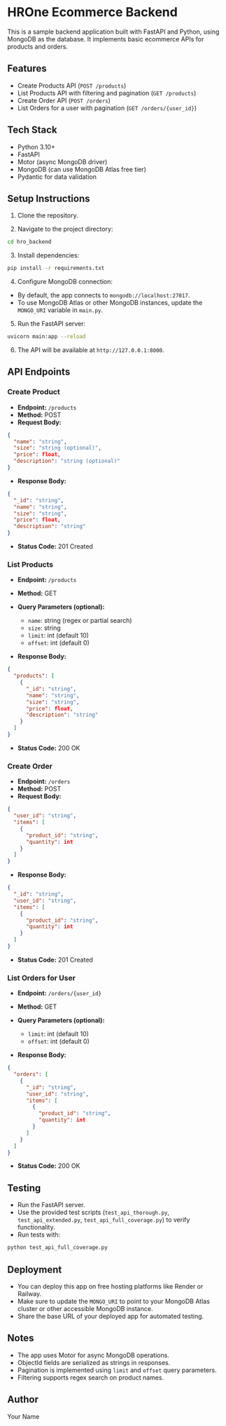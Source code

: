 # HROne Ecommerce Backend

This is a sample backend application built with FastAPI and Python, using MongoDB as the database. It implements basic ecommerce APIs for products and orders.

## Features

- Create Products API (`POST /products`)
- List Products API with filtering and pagination (`GET /products`)
- Create Order API (`POST /orders`)
- List Orders for a user with pagination (`GET /orders/{user_id}`)

## Tech Stack

- Python 3.10+
- FastAPI
- Motor (async MongoDB driver)
- MongoDB (can use MongoDB Atlas free tier)
- Pydantic for data validation

## Setup Instructions

1. Clone the repository.

2. Navigate to the project directory:

```bash
cd hro_backend
```

3. Install dependencies:

```bash
pip install -r requirements.txt
```

4. Configure MongoDB connection:

- By default, the app connects to `mongodb://localhost:27017`.
- To use MongoDB Atlas or other MongoDB instances, update the `MONGO_URI` variable in `main.py`.

5. Run the FastAPI server:

```bash
uvicorn main:app --reload
```

6. The API will be available at `http://127.0.0.1:8000`.

## API Endpoints

### Create Product

- **Endpoint:** `/products`
- **Method:** POST
- **Request Body:**

```json
{
  "name": "string",
  "size": "string (optional)",
  "price": float,
  "description": "string (optional)"
}
```

- **Response Body:**

```json
{
  "_id": "string",
  "name": "string",
  "size": "string",
  "price": float,
  "description": "string"
}
```

- **Status Code:** 201 Created

### List Products

- **Endpoint:** `/products`
- **Method:** GET
- **Query Parameters (optional):**
  - `name`: string (regex or partial search)
  - `size`: string
  - `limit`: int (default 10)
  - `offset`: int (default 0)

- **Response Body:**

```json
{
  "products": [
    {
      "_id": "string",
      "name": "string",
      "size": "string",
      "price": float,
      "description": "string"
    }
  ]
}
```

- **Status Code:** 200 OK

### Create Order

- **Endpoint:** `/orders`
- **Method:** POST
- **Request Body:**

```json
{
  "user_id": "string",
  "items": [
    {
      "product_id": "string",
      "quantity": int
    }
  ]
}
```

- **Response Body:**

```json
{
  "_id": "string",
  "user_id": "string",
  "items": [
    {
      "product_id": "string",
      "quantity": int
    }
  ]
}
```

- **Status Code:** 201 Created

### List Orders for User

- **Endpoint:** `/orders/{user_id}`
- **Method:** GET
- **Query Parameters (optional):**
  - `limit`: int (default 10)
  - `offset`: int (default 0)

- **Response Body:**

```json
{
  "orders": [
    {
      "_id": "string",
      "user_id": "string",
      "items": [
        {
          "product_id": "string",
          "quantity": int
        }
      ]
    }
  ]
}
```

- **Status Code:** 200 OK

## Testing

- Run the FastAPI server.
- Use the provided test scripts (`test_api_thorough.py`, `test_api_extended.py`, `test_api_full_coverage.py`) to verify functionality.
- Run tests with:

```bash
python test_api_full_coverage.py
```

## Deployment

- You can deploy this app on free hosting platforms like Render or Railway.
- Make sure to update the `MONGO_URI` to point to your MongoDB Atlas cluster or other accessible MongoDB instance.
- Share the base URL of your deployed app for automated testing.

## Notes

- The app uses Motor for async MongoDB operations.
- ObjectId fields are serialized as strings in responses.
- Pagination is implemented using `limit` and `offset` query parameters.
- Filtering supports regex search on product names.

## Author

Your Name
